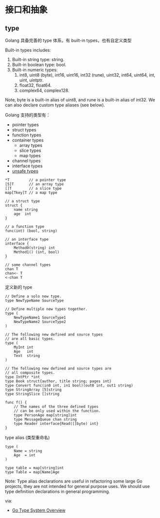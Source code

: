 # 接口和抽象

## type

Golang 具备完善的 type 体系，有 built-in types，也有自定义类型

Built-in types includes:

1. Built-in string type: string.
2. Built-in boolean type: bool.
3. Built-in numeric types:
    1. int8, uint8 (byte), int16, uint16, int32 (rune), uint32, int64, uint64, int, uint, uintptr.
    2. float32, float64.
    3. complex64, complex128. 
   
Note, byte is a built-in alias of uint8, and rune is a built-in alias of int32. We can also declare custom type aliases (see below).

Golang 支持的类型有：

- pointer types
- struct types
- function types
- container types
    - array types
    - slice types
    - map types
- channel types
- interface types
- [unsafe types](https://pkg.go.dev/unsafe)

```
*T         // a pointer type
[5]T       // an array type
[]T        // a slice type
map[Tkey]T // a map type

// a struct type
struct {
	name string
	age  int
}

// a function type
func(int) (bool, string)

// an interface type
interface {
	Method0(string) int
	Method1() (int, bool)
}

// some channel types
chan T
chan<- T
<-chan T
```

定义新的 type

```
// Define a solo new type.
type NewTypeName SourceType

// Define multiple new types together.
type (
	NewTypeName1 SourceType1
	NewTypeName2 SourceType2
)

// The following new defined and source types
// are all basic types.
type (
	MyInt int
	Age   int
	Text  string
)

// The following new defined and source types are
// all composite types.
type IntPtr *int
type Book struct{author, title string; pages int}
type Convert func(in0 int, in1 bool)(out0 int, out1 string)
type StringArray [5]string
type StringSlice []string

func f() {
	// The names of the three defined types
	// can be only used within the function.
	type PersonAge map[string]int
	type MessageQueue chan string
	type Reader interface{Read([]byte) int}
}
```

type alias (类型重命名)

```
type (
	Name = string
	Age  = int
)

type table = map[string]int
type Table = map[Name]Age
```

Note: Type alias declarations are useful in refactoring some large Go projects, they are not intended for general purpose uses. 
We should use type definition declarations in general programming.

via:

- [Go Type System Overview](https://go101.org/article/type-system-overview.html)
